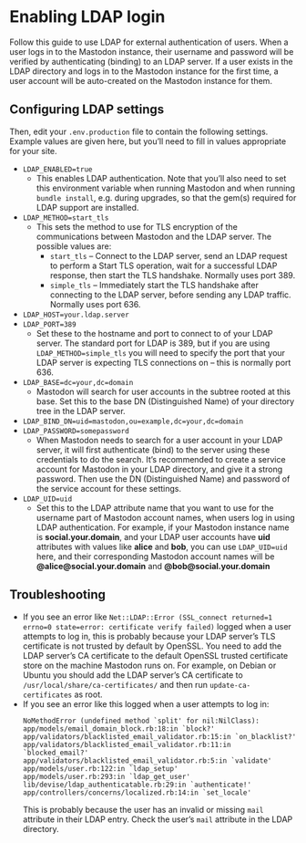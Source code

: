 # Enabling LDAP login

Follow this guide to use LDAP for external authentication of users. When a user logs in to the Mastodon instance, their username and password will be verified by authenticating (binding) to an LDAP server. If a user exists in the LDAP directory and logs in to the Mastodon instance for the first time, a user account will be auto-created on the Mastodon instance for them.

## Configuring LDAP settings

Then, edit your `.env.production` file to contain the following settings. Example values are given here, but you’ll need to fill in values appropriate for your site.

* `LDAP_ENABLED=true`
  * This enables LDAP authentication. Note that you’ll also need to set this environment variable when running Mastodon and when running `bundle install`, e.g. during upgrades, so that the gem(s) required for LDAP support are installed.
* `LDAP_METHOD=start_tls`
  * This sets the method to use for TLS encryption of the communications between Mastodon and the LDAP server. The possible values are:
    * `start_tls` – Connect to the LDAP server, send an LDAP request to perform a Start TLS operation, wait for a successful LDAP response, then start the TLS handshake. Normally uses port 389.
    * `simple_tls` – Immediately start the TLS handshake after connecting to the LDAP server, before sending any LDAP traffic. Normally uses port 636.
* `LDAP_HOST=your.ldap.server`
* `LDAP_PORT=389`
  * Set these to the hostname and port to connect to of your LDAP server. The standard port for LDAP is 389, but if you are using `LDAP_METHOD=simple_tls` you will need to specify the port that your LDAP server is expecting TLS connections on – this is normally port 636.
* `LDAP_BASE=dc=your,dc=domain`
  * Mastodon will search for user accounts in the subtree rooted at this base. Set this to the base DN (Distinguished Name) of your directory tree in the LDAP server.
* `LDAP_BIND_DN=uid=mastodon,ou=example,dc=your,dc=domain`
* `LDAP_PASSWORD=somepassword`
  * When Mastodon needs to search for a user account in your LDAP server, it will first authenticate (bind) to the server using these credentials to do the search. It’s recommended to create a service account for Mastodon in your LDAP directory, and give it a strong password. Then use the DN (Distinguished Name) and password of the service account for these settings.
* `LDAP_UID=uid`
  * Set this to the LDAP attribute name that you want to use for the username part of Mastodon account names, when users log in using LDAP authentication. For example, if your Mastodon instance name is **social.your.domain**, and your LDAP user accounts have **uid** attributes with values like **alice** and **bob**, you can use `LDAP_UID=uid` here, and their corresponding Mastodon account names will be **\@alice\@social.your.domain** and **\@bob\@social.your.domain**

## Troubleshooting

* If you see an error like `Net::LDAP::Error (SSL_connect returned=1 errno=0 state=error: certificate verify failed)` logged when a user attempts to log in, this is probably because your LDAP server’s TLS certificate is not trusted by default by OpenSSL. You need to add the LDAP server’s CA certificate to the default OpenSSL trusted certificate store on the machine Mastodon runs on. For example, on Debian or Ubuntu you should add the LDAP server’s CA certificate to `/usr/local/share/ca-certificates/` and then run `update-ca-certificates` as root.
* If you see an error like this logged when a user attempts to log in:
    ```
    NoMethodError (undefined method `split' for nil:NilClass):
    app/models/email_domain_block.rb:18:in `block?'
    app/validators/blacklisted_email_validator.rb:15:in `on_blacklist?'
    app/validators/blacklisted_email_validator.rb:11:in `blocked_email?'
    app/validators/blacklisted_email_validator.rb:5:in `validate'
    app/models/user.rb:122:in `ldap_setup'
    app/models/user.rb:293:in `ldap_get_user'
    lib/devise/ldap_authenticatable.rb:29:in `authenticate!'
    app/controllers/concerns/localized.rb:14:in `set_locale'
    ```
  This is probably because the user has an invalid or missing `mail` attribute in their LDAP entry. Check the user’s `mail` attribute in the LDAP directory.

